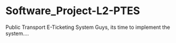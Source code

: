 # Software_Project-L2-PTES
Public Transport E-Ticketing System
Guys, its time to implement the system....
